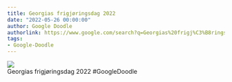 ```yaml
---
title: Georgias frigjøringsdag 2022
date: "2022-05-26 00:00:00"
author: Google Doodle
authorlink: https://www.google.com/search?q=Georgias%20frigj%C3%B8ringsdag%202022
tags:
- Google-Doodle
---
```

<img src="https://www.google.com/logos/doodles/2022/georgia-independence-day-2022-6753651837109610-law.gif" referrerpolicy="no-referrer"><br>Georgias frigjøringsdag 2022 #GoogleDoodle